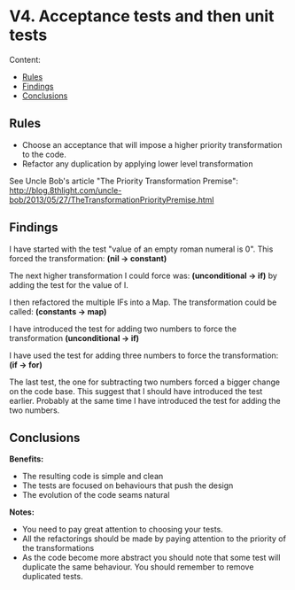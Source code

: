 # V4. Acceptance tests and then unit tests

Content:
*   [Rules](#rules)
*   [Findings](#findings)
*   [Conclusions](#conclusions)

## Rules
*   Choose an acceptance that will impose a higher priority transformation to the code.
*   Refactor any duplication by applying lower level transformation

See Uncle Bob's article "The Priority Transformation Premise": 
http://blog.8thlight.com/uncle-bob/2013/05/27/TheTransformationPriorityPremise.html

## Findings

I have started with the test "value of an empty roman numeral is 0". This forced the transformation:  **(nil -> constant)**

The next higher transformation I could force was: **(unconditional -> if)** by adding the test for the value of I.

I then refactored the multiple IFs into a Map.  The transformation could be called: **(constants -> map)**

I have introduced the test for adding two numbers to force the transformation **(unconditional -> if)**

I have used the test for adding three numbers to force the transformation: **(if -> for)**

The last test, the one for subtracting two numbers forced a bigger change on the code base. 
This suggest that I should have introduced the test earlier. Probably at the same time I have introduced the test for adding the two numbers.
 
## Conclusions

**Benefits:**
* The resulting code is simple and clean
* The tests are focused on behaviours that push the design
* The evolution of the code seams natural

**Notes:**
* You need to pay great attention to choosing your tests.
* All the refactorings should be made by paying attention to the priority of the transformations
* As the code become more abstract you should note that some test will duplicate the same behaviour. You should remember to remove duplicated tests.
